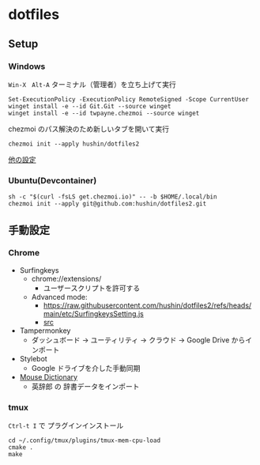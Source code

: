 # dotfiles

## Setup

### Windows

`Win-X　Alt-A` ターミナル（管理者）を立ち上げて実行

```
Set-ExecutionPolicy -ExecutionPolicy RemoteSigned -Scope CurrentUser
winget install -e --id Git.Git --source winget
winget install -e --id twpayne.chezmoi --source winget
```

chezmoi のパス解決のため新しいタブを開いて実行

```
chezmoi init --apply hushin/dotfiles2
```

[他の設定](./docs/windows.md)

### Ubuntu(Devcontainer)

```
sh -c "$(curl -fsLS get.chezmoi.io)" -- -b $HOME/.local/bin
chezmoi init --apply git@github.com:hushin/dotfiles2.git
```

## 手動設定

### Chrome

- Surfingkeys
  - chrome://extensions/
    - ユーザースクリプトを許可する
  - Advanced mode:
    - https://raw.githubusercontent.com/hushin/dotfiles2/refs/heads/main/etc/SurfingkeysSetting.js
    - [src](./etc/SurfingkeysSetting.js)
- Tampermonkey
  - ダッシュボード → ユーティリティ → クラウド → Google Drive からインポート
- Stylebot
  - Google ドライブを介した手動同期
- [Mouse Dictionary](https://qiita.com/wtetsu/items/c43232c6c44918e977c9)
  - 英辞郎 の 辞書データをインポート

### tmux

`Ctrl-t I` で プラグインインストール

```
cd ~/.config/tmux/plugins/tmux-mem-cpu-load
cmake .
make
```
